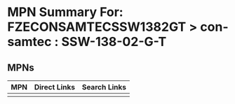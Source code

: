 



# MPN Summary For: FZECONSAMTECSSW1382GT > con-samtec : SSW-138-02-G-T

## MPNs
  

|MPN|Direct Links|Search Links|
| :--- | :--- | :--- |
||||
